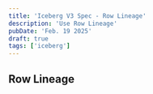 ```yaml
---
title: 'Iceberg V3 Spec - Row Lineage'
description: 'Use Row Lineage'
pubDate: 'Feb. 19 2025'
draft: true
tags: ['iceberg']
---
```


## Row Lineage